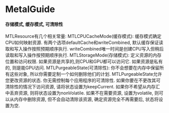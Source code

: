 # MetalGuide

#### 存储模式, 缓存模式, 可清除性
MTLResource有几个相关常量:
MTLCPUCacheMode(缓存模式): 缓存模式确定CPU如何映射资源. 有两个选项defaultCache和writeCombined, 默认缓存保证读取和写入操作按照预期顺序执行. writeCombined唯一时间是创建CPU写入但稍后读取和写入操作按预期顺序执行.
MTLStorageMode(存储模式): 定义资源的内存位置和访问权限. 如果资源是共享的,则CPU和GPU都可以访问它. 如果资源是私有的, 则是能GPU访问.
MTLPurgeableState(可清除性): 你不会想要在内存中保留所有这些对象, 所以你需要定制一个如何删除他们的计划. MTLPurgeableState允许您更改资源的状态. 你无需控制每个应用程序的可清除性. 如果你要在不更改其可清除性的情况下访问资源, 请将状态设置为keepCurrent. 如果你不希望从内存汇中丢弃资源, 则将状态设置为nonVolatile. 如果不在需要资源, 设置为volatile, 则可以从内存中删除资源, 但不会自动清除该资源, 确定资源完全不再需要后, 状态将设置为空.

